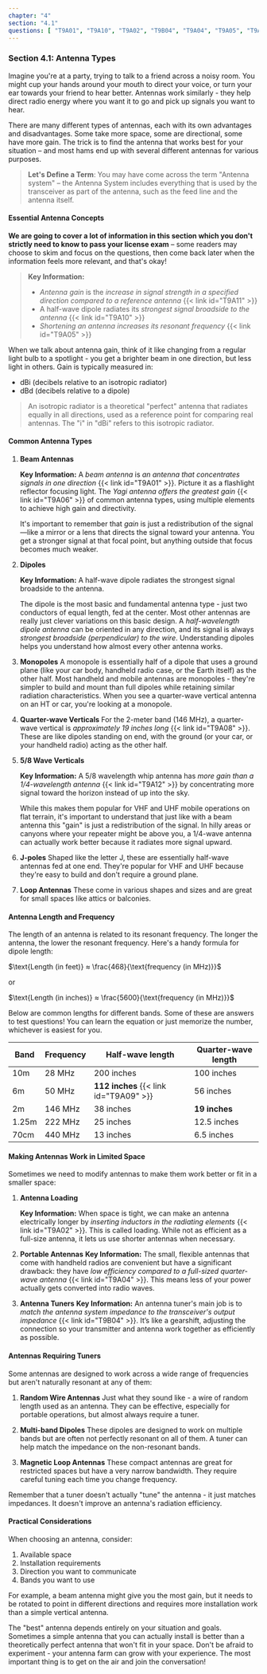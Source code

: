 ```yaml
---
chapter: "4"
section: "4.1"
questions: [ "T9A01", "T9A10", "T9A02", "T9B04", "T9A04", "T9A05", "T9A11", "T9A12", "T9A06", "T9A08", "T9A09" ]
---
```


### Section 4.1: Antenna Types

Imagine you're at a party, trying to talk to a friend across a noisy room. You might cup your hands around your mouth to direct your voice, or turn your ear towards your friend to hear better. Antennas work similarly - they help direct radio energy where you want it to go and pick up signals you want to hear.

There are many different types of antennas, each with its own advantages and disadvantages. Some take more space, some are directional, some have more gain. The trick is to find the antenna that works best for your situation – and most hams end up with several different antennas for various purposes.

> **Let's Define a Term**: You may have come across the term "Antenna system" – the Antenna System includes everything that is used by the transceiver as part of the antenna, such as the feed line and the antenna itself.

#### Essential Antenna Concepts

**We are going to cover a lot of information in this section which you don't strictly need to know to pass your license exam** – some readers may choose to skim and focus on the questions, then come back later when the information feels more relevant, and that's okay!

> **Key Information:** 
> - *Antenna gain* is the *increase in signal strength in a specified direction compared to a reference antenna* {{< link id="T9A11" >}}
> - A half-wave dipole radiates its *strongest signal broadside to the antenna* {{< link id="T9A10" >}}
> - *Shortening an antenna increases its resonant frequency* {{< link id="T9A05" >}}

When we talk about antenna gain, think of it like changing from a regular light bulb to a spotlight - you get a brighter beam in one direction, but less light in others. Gain is typically measured in:
- dBi (decibels relative to an isotropic radiator)
- dBd (decibels relative to a dipole)

> An isotropic radiator is a theoretical "perfect" antenna that radiates equally in all directions, used as a reference point for comparing real antennas. The "i" in "dBi" refers to this isotropic radiator.

#### Common Antenna Types

1. **Beam Antennas**
  
   **Key Information:** A *beam antenna* is *an antenna that concentrates signals in one direction* {{< link id="T9A01" >}}. Picture it as a flashlight reflector focusing light. The *Yagi antenna offers the greatest gain* {{< link id="T9A06" >}} of common antenna types, using multiple elements to achieve high gain and directivity.  

   It's important to remember that *gain* is just a redistribution of the signal—like a mirror or a lens that directs the signal toward your antenna. You get a stronger signal at that focal point, but anything outside that focus becomes much weaker.

2. **Dipoles**
   
   **Key Information:** A half-wave dipole radiates the strongest signal broadside to the antenna.

   The dipole is the most basic and fundamental antenna type - just two conductors of equal length, fed at the center. Most other antennas are really just clever variations on this basic design. A *half-wavelength dipole antenna* can be oriented in any direction, and its signal is always *strongest broadside (perpendicular) to the wire*. Understanding dipoles helps you understand how almost every other antenna works.

3. **Monopoles**
   A monopole is essentially half of a dipole that uses a ground plane (like your car body, handheld radio case, or the Earth itself) as the other half. Most handheld and mobile antennas are monopoles - they're simpler to build and mount than full dipoles while retaining similar radiation characteristics. When you see a quarter-wave vertical antenna on an HT or car, you're looking at a monopole.

3. **Quarter-wave Verticals**
   For the 2-meter band (146 MHz), a quarter-wave vertical is *approximately 19 inches long* {{< link id="T9A08" >}}. These are like dipoles standing on end, with the ground (or your car, or your handheld radio) acting as the other half.

4. **5/8 Wave Verticals**

   **Key Information:** A 5/8 wavelength whip antenna has *more gain than a 1/4-wavelength antenna* {{< link id="T9A12" >}} by concentrating more signal toward the horizon instead of up into the sky.
   
   While this makes them popular for VHF and UHF mobile operations on flat terrain, it's important to understand that just like with a beam antenna this "gain" is just a redistribution of the signal. In hilly areas or canyons where your repeater might be above you, a 1/4-wave antenna can actually work better because it radiates more signal upward.

5. **J-poles**
   Shaped like the letter J, these are essentially half-wave antennas fed at one end. They're popular for VHF and UHF because they're easy to build and don't require a ground plane.

6. **Loop Antennas**
   These come in various shapes and sizes and are great for small spaces like attics or balconies.

#### Antenna Length and Frequency

The length of an antenna is related to its resonant frequency. The longer the antenna, the lower the resonant frequency. Here's a handy formula for dipole length:

$\text{Length (in feet)} ≈ \frac{468}{\text{frequency (in MHz)}}$

or

$\text{Length (in inches)} ≈ \frac{5600}{\text{frequency (in MHz)}}$

Below are common lengths for different bands. Some of these are answers to test questions! You can learn the equation or just memorize the number, whichever is easiest for you.

| Band  | Frequency | Half-wave length | Quarter-wave length |
|-------|-----------|------------------|---------------------|
| 10m   | 28 MHz    | 200 inches       | 100 inches          |
| 6m    | 50 MHz    | **112 inches** {{< link id="T9A09" >}}  | 56 inches          |
| 2m    | 146 MHz   | 38 inches        | **19 inches**       |
| 1.25m | 222 MHz   | 25 inches        | 12.5 inches         |
| 70cm  | 440 MHz   | 13 inches        | 6.5 inches          |

#### Making Antennas Work in Limited Space

Sometimes we need to modify antennas to make them work better or fit in a smaller space:

1. **Antenna Loading**

   **Key Information:** When space is tight, we can make an antenna electrically longer by *inserting inductors in the radiating elements* {{< link id="T9A02" >}}. This is called loading. While not as efficient as a full-size antenna, it lets us use shorter antennas when necessary.

2. **Portable Antennas**
   **Key Information:** The small, flexible antennas that come with handheld radios are convenient but have a significant drawback: they have *low efficiency compared to a full-sized quarter-wave antenna* {{< link id="T9A04" >}}. This means less of your power actually gets converted into radio waves.

3. **Antenna Tuners**
   **Key Information:** An antenna tuner's main job is to *match the antenna system impedance to the transceiver's output impedance* {{< link id="T9B04" >}}. It’s like a gearshift, adjusting the connection so your transmitter and antenna work together as efficiently as possible.  

#### Antennas Requiring Tuners

Some antennas are designed to work across a wide range of frequencies but aren't naturally resonant at any of them:

1. **Random Wire Antennas**
Just what they sound like - a wire of random length used as an antenna. They can be effective, especially for portable operations, but almost always require a tuner.

2. **Multi-band Dipoles**
These dipoles are designed to work on multiple bands but are often not perfectly resonant on all of them. A tuner can help match the impedance on the non-resonant bands.

3. **Magnetic Loop Antennas**
These compact antennas are great for restricted spaces but have a very narrow bandwidth. They require careful tuning each time you change frequency.

Remember that a tuner doesn't actually "tune" the antenna - it just matches impedances. It doesn't improve an antenna's radiation efficiency.

#### Practical Considerations

When choosing an antenna, consider:
1. Available space
2. Installation requirements
3. Direction you want to communicate
4. Bands you want to use

For example, a beam antenna might give you the most gain, but it needs to be rotated to point in different directions and requires more installation work than a simple vertical antenna.

The "best" antenna depends entirely on your situation and goals. Sometimes a simple antenna that you can actually install is better than a theoretically perfect antenna that won't fit in your space. Don't be afraid to experiment - your antenna farm can grow with your experience. The most important thing is to get on the air and join the conversation!
